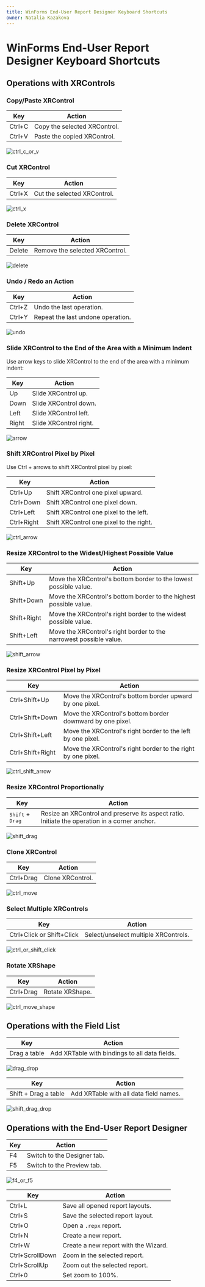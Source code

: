 ```yaml
---
title: WinForms End-User Report Designer Keyboard Shortcuts
owner: Natalia Kazakova
---
```

# WinForms End-User Report Designer Keyboard Shortcuts

## Operations with XRControls

### Copy/Paste XRControl

| Key | Action |
|----------|----------|
| Ctrl+C    | Copy the selected XRControl.     |
| Ctrl+V    | Paste the copied XRControl.     |

![ctrl_c_or_v](../../../../../images/winforms-eurd-shortcuts/ctrl_c_or_v.gif)

### Cut XRControl

| Key | Action |
|----------|----------|
| Ctrl+X    | Cut the selected XRControl.     |

![ctrl_x](../../../../../images/winforms-eurd-shortcuts/ctrl_x.gif)

### Delete XRControl

| Key | Action |
|----------|----------|
| Delete    | Remove the selected XRControl.    |

![delete](../../../../../images/winforms-eurd-shortcuts/delete.gif)

### Undo / Redo an Action

| Key | Action |
|----------|----------|
| Ctrl+Z    | Undo the last operation.     |
| Ctrl+Y    | Repeat the last undone operation.     |

![undo](../../../../../images/winforms-eurd-shortcuts/undo.gif)

### Slide XRControl to the End of the Area with a Minimum Indent

Use arrow keys to slide XRControl to the end of the area with a minimum indent:

| Key | Action |
|----------|----------|
| Up     | Slide XRControl up.     |
| Down   | Slide XRControl down.   |
| Left   | Slide XRControl left.   |
| Right  | Slide XRControl right.  |

![arrow](../../../../../images/winforms-eurd-shortcuts/arrow.gif)

### Shift XRControl Pixel by Pixel

Use Ctrl + arrows to shift XRControl pixel by pixel:

| Key | Action |
|----------|----------|
| Ctrl+Up     | Shift XRControl one pixel upward.    |
| Ctrl+Down   | Shift XRControl one pixel down.   |
| Ctrl+Left   | Shift XRControl one pixel to the left.   |
| Ctrl+Right  | Shift XRControl one pixel to the right.  |

![ctrl_arrow](../../../../../images/winforms-eurd-shortcuts/ctrl_arrow.gif)

### Resize XRControl to the Widest/Highest Possible Value

| Key | Action |
|----------|----------|
| Shift+Up   | Move the XRControl's bottom border to the lowest possible value.   |
| Shift+Down  | Move the XRControl's bottom border to the highest possible value.   |
| Shift+Right  | Move the XRControl's right border to the widest possible value.  |
| Shift+Left  | Move the XRControl's right border to the narrowest possible value.  |

![shift_arrow](../../../../../images/winforms-eurd-shortcuts/shift_arrow.gif)

### Resize XRControl Pixel by Pixel

| Key | Action |
|----------|----------|
| Ctrl+Shift+Up     | Move the XRControl's bottom border upward by one pixel.    |
| Ctrl+Shift+Down   | Move the XRControl's bottom border downward by one pixel.   |
| Ctrl+Shift+Left   | Move the XRControl's right border to the left by one pixel.  |
| Ctrl+Shift+Right  | Move the XRControl's right border to the right by one pixel.  |

![ctrl_shift_arrow](../../../../../images/winforms-eurd-shortcuts/ctrl_shift_arrow.gif)

### Resize XRControl Proportionally

| Key | Action |
|----------|----------|
| <kbd>Shift</kbd> + <kbd>Drag</kbd> | Resize an XRControl and preserve its aspect ratio. Initiate the operation in a corner anchor. |

![shift_drag](../../../../../images/winforms-eurd-shortcuts/Proportional-resize.gif)

### Clone XRControl

| Key | Action |
|----------|----------|
| Ctrl+Drag     | Clone XRControl.    |

![ctrl_move](../../../../../images/winforms-eurd-shortcuts/ctrl_move.gif)

### Select Multiple XRControls 

| Key | Action |
|----------|----------|
| Ctrl+Click or Shift+Click     | Select/unselect multiple XRControls.   | 

![ctrl_or_shift_click](../../../../../images/winforms-eurd-shortcuts/ctrl_or_shift_click.gif)

### Rotate XRShape

| Key | Action |
|----------|----------|
| Ctrl+Drag   | Rotate XRShape.   | 

![ctrl_move_shape](../../../../../images/winforms-eurd-shortcuts/ctrl_move_shape.gif)


## Operations with the Field List

| Key | Action |
|----------|----------|
| Drag a table  | Add XRTable with bindings to all data fields.   | 


![drag_drop](../../../../../images/winforms-eurd-shortcuts/drag_drop.gif)

| Key | Action |
|----------|----------|
| Shift + Drag a table  | Add XRTable with all data field names.   | 


![shift_drag_drop](../../../../../images/winforms-eurd-shortcuts/shift_drag_drop.gif)

## Operations with the End-User Report Designer

| Key | Action |
|----------|----------|
| F4  | Switch to the Designer tab.   |
| F5  | Switch to the Preview tab.   | 


![f4_or_f5](../../../../../images/winforms-eurd-shortcuts/f4_or_f5.gif)
 
| Key | Action |
|----------|----------|
| Ctrl+L  | Save all opened report layouts.   |
| Ctrl+S  | Save the selected report layout.   |
| Ctrl+O  | Open a `.repx` report.   |
| Ctrl+N  | Create a new report.   |
| Ctrl+W  | Create a new report with the Wizard.   |
| Ctrl+ScrollDown  | Zoom in the selected report.   |
| Ctrl+ScrollUp  | Zoom out the selected report.   |
| Ctrl+0  | Set zoom to 100%.  |
